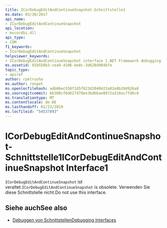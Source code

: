 ```yaml
---
title: ICorDebugEditAndContinueSnapshot-Schnittstelle1
ms.date: 03/30/2017
api_name:
- ICorDebugEditAndContinueSnapshot
api_location:
- mscordbi.dll
api_type:
- COM
f1_keywords:
- ICorDebugEditAndContinueSnapshot
helpviewer_keywords:
- ICorDebugEditAndContinueSnapshot interface [.NET Framework debugging]
ms.assetid: 91b558b3-cea9-4106-be8c-3d628d904bfe
topic_type:
- apiref
author: rpetrusha
ms.author: ronpet
ms.openlocfilehash: adb06ec558f2d5f823d2040422a82e8b20d926a8
ms.sourcegitcommit: 6b308cf6d627d78ee36dbbae8972a310ac7fd6c8
ms.translationtype: MT
ms.contentlocale: de-DE
ms.lasthandoff: 01/23/2019
ms.locfileid: "54537893"
---
```

# <a name="icordebugeditandcontinuesnapshot-interface1"></a><span data-ttu-id="86f1d-102">ICorDebugEditAndContinueSnapshot-Schnittstelle1</span><span class="sxs-lookup"><span data-stu-id="86f1d-102">ICorDebugEditAndContinueSnapshot Interface1</span></span>
<span data-ttu-id="86f1d-103">`ICorDebugEditAndContinueSnapshot` ist veraltet.</span><span class="sxs-lookup"><span data-stu-id="86f1d-103">`ICorDebugEditAndContinueSnapshot` is obsolete.</span></span> <span data-ttu-id="86f1d-104">Verwenden Sie diese Schnittstelle nicht.</span><span class="sxs-lookup"><span data-stu-id="86f1d-104">Do not use this interface.</span></span>  
  
## <a name="see-also"></a><span data-ttu-id="86f1d-105">Siehe auch</span><span class="sxs-lookup"><span data-stu-id="86f1d-105">See also</span></span>
- [<span data-ttu-id="86f1d-106">Debuggen von Schnittstellen</span><span class="sxs-lookup"><span data-stu-id="86f1d-106">Debugging Interfaces</span></span>](../../../../docs/framework/unmanaged-api/debugging/debugging-interfaces.md)
